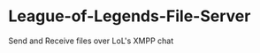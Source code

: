 League-of-Legends-File-Server
=============================

Send and Receive files over LoL's XMPP chat
